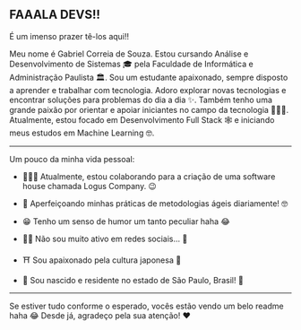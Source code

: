## FAAALA DEVS!! 

É um imenso prazer tê-los aqui!!


Meu nome é Gabriel Correia de Souza. Estou cursando Análise e Desenvolvimento de Sistemas 🎓 pela Faculdade de Informática e Administração Paulista 🏛. Sou um estudante apaixonado, sempre disposto a aprender e trabalhar com tecnologia. Adoro explorar novas tecnologias e encontrar soluções para problemas do dia a dia ✨. Também tenho uma grande paixão por orientar e apoiar iniciantes no campo da tecnologia 👨🏻‍💻. Atualmente, estou focado em Desenvolvimento Full Stack 🕸️ e iniciando meus estudos em Machine Learning 🤓.

---

Um pouco da minha vida pessoal:

- 👨🏽‍💻 Atualmente, estou colaborando para a criação de uma software house chamada Logus Company. 😉

- 🌱 Aperfeiçoando minhas práticas de metodologias ágeis diariamente! 🤓

- 😁 Tenho um senso de humor um tanto peculiar haha 😂

- 🐱‍👤 Não sou muito ativo em redes sociais... 📵

- ⛩ Sou apaixonado pela cultura japonesa 🥰

- 📍 Sou nascido e residente no estado de São Paulo, Brasil! 🏡

---

Se estiver tudo conforme o esperado, vocês estão vendo um belo readme haha 😂 Desde já, agradeço pela sua atenção! ❤